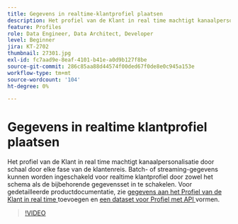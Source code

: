 ```yaml
---
title: Gegevens in realtime-klantprofiel plaatsen
description: Het profiel van de Klant in real time machtigt kanaalpersonalisatie door schaal door elke fase van de klantenreis. Batch- of streaming-gegevens kunnen worden ingeschakeld voor het realtime klantprofiel door zowel het schema als de bijbehorende gegevensset in te schakelen.
feature: Profiles
role: Data Engineer, Data Architect, Developer
level: Beginner
jira: KT-2702
thumbnail: 27301.jpg
exl-id: fc7aad9e-8eaf-4101-b41e-a0d9b127f8be
source-git-commit: 286c85aa88d44574f00ded67f0de8e0c945a153e
workflow-type: tm+mt
source-wordcount: '104'
ht-degree: 0%

---
```


# Gegevens in realtime klantprofiel plaatsen

Het profiel van de Klant in real time machtigt kanaalpersonalisatie door schaal door elke fase van de klantenreis. Batch- of streaming-gegevens kunnen worden ingeschakeld voor realtime klantprofiel door zowel het schema als de bijbehorende gegevensset in te schakelen. Voor gedetailleerde productdocumentatie, zie [ gegevens aan het Profiel van de Klant in real time ](https://experienceleague.adobe.com/docs/experience-platform/profile/tutorials/add-profile-data.html?lang=nl-NL) toevoegen en [ een dataset voor Profiel met API ](https://experienceleague.adobe.com/docs/experience-platform/profile/tutorials/dataset-configuration.html?lang=nl-NL) vormen.

>[!VIDEO](https://video.tv.adobe.com/v/27301?learn=on&enablevpops)
